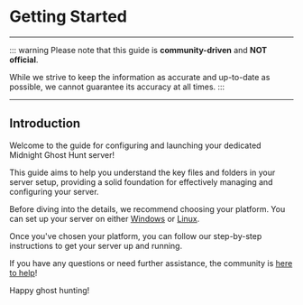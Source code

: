 # Getting Started

---

::: warning
Please note that this guide is **community-driven** and **NOT official**.

While we strive to keep the information as accurate and up-to-date as possible, we cannot guarantee its accuracy at all times.
:::

---

## Introduction

Welcome to the guide for configuring and launching your dedicated Midnight Ghost Hunt server!

This guide aims to help you understand the key files and folders in your server setup, providing a solid foundation for effectively managing and configuring your server.

Before diving into the details, we recommend choosing your platform. You can set up your server on either [Windows](../running-mgh-server-windows/) or [Linux](../running-mgh-server-linux/).

Once you've chosen your platform, you can follow our step-by-step instructions to get your server up and running.

If you have any questions or need further assistance, the community is [here to help](https://discord.gg/midnightghosthunt)!

Happy ghost hunting!
